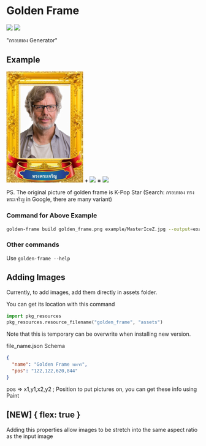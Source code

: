 # Golden Frame

[![](https://img.shields.io/pypi/v/golden-frame)](https://pypi.org/project/golden-frame)
[![](https://img.shields.io/pypi/dm/golden-frame)](https://pypi.org/project/golden-frame)

"กรอบทอง Generator"

## Example

<img src="https://github.com/Leomotors/golden-frame/raw/main/golden_frame/assets/golden_frame.png" width=200 /> **+**
<img src="https://github.com/Leomotors/golden-frame/raw/main/example/MasterIceZ.png" width = 200 /> **=**
<img src="https://github.com/Leomotors/golden-frame/raw/main/example/New-MasterIceZ.png" width=200 />

PS. The original picture of golden frame is K-Pop Star (Search: กรอบทอง ทรงพระเจริญ in Google, there are many variant)

### Command for Above Example

```bash
golden-frame build golden_frame.png example/MasterIceZ.jpg --output=example/New-MasterIceZ.png
```

### Other commands

Use `golden-frame --help`

## Adding Images

Currently, to add images, add them directly in assets folder.

You can get its location with this command

```python
import pkg_resources
pkg_resources.resource_filename("golden_frame", "assets")
```

Note that this is temporary can be overwrite when installing new version.

file_name.json Schema

```json
{
  "name": "Golden Frame ทพจร",
  "pos": "122,122,620,844"
}
```

pos => x1,y1,x2,y2 ; Position to put pictures on, you can get these info using Paint

## [NEW] { flex: true }

Adding this properties allow images to be stretch into the same aspect ratio as the input image
